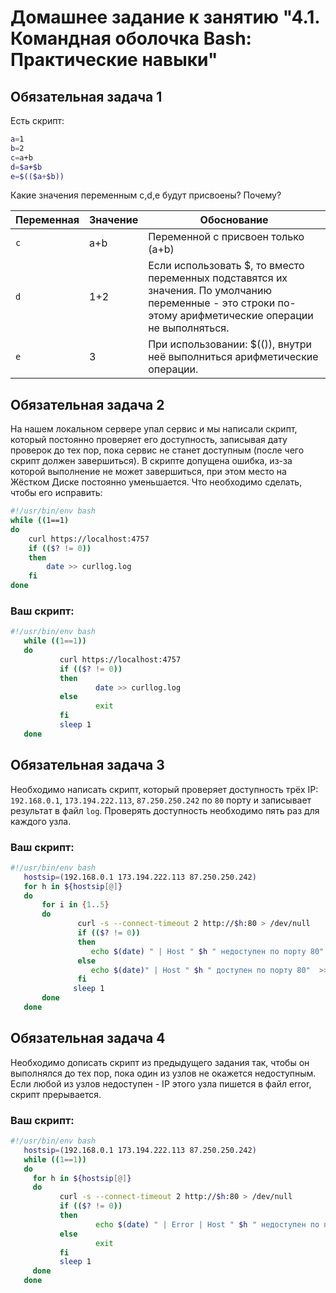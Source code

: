 # Домашнее задание к занятию "4.1. Командная оболочка Bash: Практические навыки"

## Обязательная задача 1

Есть скрипт:
```bash
a=1
b=2
c=a+b
d=$a+$b
e=$(($a+$b))
```

Какие значения переменным c,d,e будут присвоены? Почему?

| Переменная  | Значение | Обоснование |
| ------------- |----------| ------------- |
| `c`  | a+b  | Переменной с присвоен только (a+b) |
| `d`  | 1+2  | Если использовать $, то вместо переменных подставятся их значения. По умолчанию переменные - это строки по-этому арифметические операции не выполняться.|
| `e`  | 3    | При использовании: $(()), внутри неё выполниться арифметические операции. |


## Обязательная задача 2
На нашем локальном сервере упал сервис и мы написали скрипт, который постоянно проверяет его доступность, записывая дату проверок до тех пор, пока сервис не станет доступным (после чего скрипт должен завершиться). В скрипте допущена ошибка, из-за которой выполнение не может завершиться, при этом место на Жёстком Диске постоянно уменьшается. Что необходимо сделать, чтобы его исправить:
```bash
#!/usr/bin/env bash
while ((1==1)
do
	curl https://localhost:4757
	if (($? != 0))
	then
		date >> curllog.log
	fi
done
```

### Ваш скрипт:
```bash
#!/usr/bin/env bash
   while ((1==1))
   do
           curl https://localhost:4757
           if (($? != 0))
           then
                   date >> curllog.log
           else
                   exit
           fi
           sleep 1
   done
```

## Обязательная задача 3
Необходимо написать скрипт, который проверяет доступность трёх IP: `192.168.0.1`, `173.194.222.113`, `87.250.250.242` по `80` порту и записывает результат в файл `log`. Проверять доступность необходимо пять раз для каждого узла.

### Ваш скрипт:
```bash
#!/usr/bin/env bash
   hostsip=(192.168.0.1 173.194.222.113 87.250.250.242)
   for h in ${hostsip[@]}
   do
       for i in {1..5}
       do
               curl -s --connect-timeout 2 http://$h:80 > /dev/null
               if (($? != 0))
               then
                  echo $(date) " | Host " $h " недоступен по порту 80"  >> hostlog.log
               else
                  echo $(date)" | Host " $h " доступен по порту 80"  >> hostlog.log
               fi
              sleep 1
       done
   done
```

## Обязательная задача 4
Необходимо дописать скрипт из предыдущего задания так, чтобы он выполнялся до тех пор, пока один из узлов не окажется недоступным. Если любой из узлов недоступен - IP этого узла пишется в файл error, скрипт прерывается.

### Ваш скрипт:
```bash
#!/usr/bin/env bash
   hostsip=(192.168.0.1 173.194.222.113 87.250.250.242)
   while ((1==1))
   do
     for h in ${hostsip[@]}
     do
           curl -s --connect-timeout 2 http://$h:80 > /dev/null
           if (($? != 0))
           then
                   echo $(date) " | Error | Host " $h " недоступен по порту 80"  >> hostlog.log
           else
                   exit
           fi
           sleep 1
     done
   done
```
